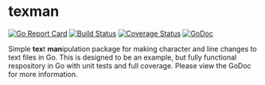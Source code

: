 # texman

[![Go Report Card](https://goreportcard.com/badge/github.com/josephspurrier/texman)](https://goreportcard.com/report/github.com/josephspurrier/texman)
[![Build Status](https://travis-ci.org/josephspurrier/texman.svg)](https://travis-ci.org/josephspurrier/texman)
[![Coverage Status](https://coveralls.io/repos/github/josephspurrier/texman/badge.svg?branch=master&timestamp=20180923-01)](https://coveralls.io/github/josephspurrier/texman?branch=master)
[![GoDoc](https://godoc.org/github.com/josephspurrier/texman?status.svg)](https://godoc.org/github.com/josephspurrier/texman)

Simple **tex**t **man**ipulation package for making character and line changes to text files in Go. This is designed to be an example, but fully functional respository in Go with unit tests and full coverage. Please view the GoDoc for more information. 